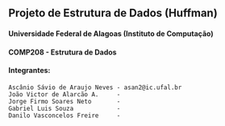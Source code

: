 ## Projeto de Estrutura de Dados (Huffman)

#### Universidade Federal de Alagoas (Instituto de Computação)
#### COMP208 - Estrutura de Dados
#### Integrantes:
    Ascânio Sávio de Araujo Neves - asan2@ic.ufal.br
    João Victor de Alarcão A.     - 
    Jorge Firmo Soares Neto       - 
    Gabriel Luis Souza            -
    Danilo Vasconcelos Freire     -
